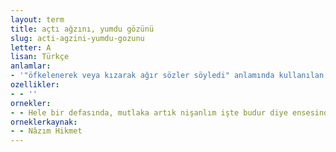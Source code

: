 ```yaml
---
layout: term
title: açtı ağzını, yumdu gözünü
slug: acti-agzini-yumdu-gozunu
letter: A
lisan: Türkçe
anlamlar:
- '"öfkelenerek veya kızarak ağır sözler söyledi" anlamında kullanılan bir söz'
ozellikler:
- - ''
ornekler:
- - Hele bir defasında, mutlaka artık nişanlım işte budur diye ensesinden öpüverdiğim bir kızın annesi açtı ağzını, yumdu gözünü.
orneklerkaynak:
- - Nâzım Hikmet
---
```

